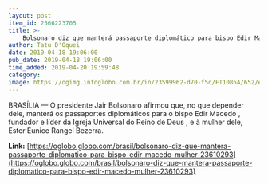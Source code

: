 ```yaml
---
layout: post
item_id: 2566223705
title: >-
    Bolsonaro diz que manterá passaporte diplomático para bispo Edir Macedo e mulher
author: Tatu D'Oquei
date: 2019-04-18 19:06:00
pub_date: 2019-04-18 19:06:00
time_added: 2019-04-20 19:59:48
category: 
image: https://ogimg.infoglobo.com.br/in/23599962-d70-f5d/FT1086A/652/edirmacedo.jpg
---
```


BRASÍLIA — O presidente Jair Bolsonaro afirmou que, no que depender dele, manterá os passaportes diplomáticos para o bispo Edir Macedo , fundador e líder da Igreja Universal do Reino de Deus , e à mulher dele, Ester Eunice Rangel Bezerra.

**Link:** [https://oglobo.globo.com/brasil/bolsonaro-diz-que-mantera-passaporte-diplomatico-para-bispo-edir-macedo-mulher-23610293](https://oglobo.globo.com/brasil/bolsonaro-diz-que-mantera-passaporte-diplomatico-para-bispo-edir-macedo-mulher-23610293)

